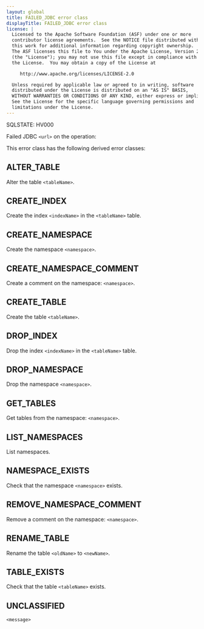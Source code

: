 ```yaml
---
layout: global
title: FAILED_JDBC error class
displayTitle: FAILED_JDBC error class
license: |
  Licensed to the Apache Software Foundation (ASF) under one or more
  contributor license agreements.  See the NOTICE file distributed with
  this work for additional information regarding copyright ownership.
  The ASF licenses this file to You under the Apache License, Version 2.0
  (the "License"); you may not use this file except in compliance with
  the License.  You may obtain a copy of the License at

     http://www.apache.org/licenses/LICENSE-2.0

  Unless required by applicable law or agreed to in writing, software
  distributed under the License is distributed on an "AS IS" BASIS,
  WITHOUT WARRANTIES OR CONDITIONS OF ANY KIND, either express or implied.
  See the License for the specific language governing permissions and
  limitations under the License.
---
```


<!--
  DO NOT EDIT THIS FILE.
  It was generated automatically by `org.apache.spark.SparkThrowableSuite`.
-->

SQLSTATE: HV000

Failed JDBC `<url>` on the operation:

This error class has the following derived error classes:

## ALTER_TABLE

Alter the table `<tableName>`.

## CREATE_INDEX

Create the index `<indexName>` in the `<tableName>` table.

## CREATE_NAMESPACE

Create the namespace `<namespace>`.

## CREATE_NAMESPACE_COMMENT

Create a comment on the namespace: `<namespace>`.

## CREATE_TABLE

Create the table `<tableName>`.

## DROP_INDEX

Drop the index `<indexName>` in the `<tableName>` table.

## DROP_NAMESPACE

Drop the namespace `<namespace>`.

## GET_TABLES

Get tables from the namespace: `<namespace>`.

## LIST_NAMESPACES

List namespaces.

## NAMESPACE_EXISTS

Check that the namespace `<namespace>` exists.

## REMOVE_NAMESPACE_COMMENT

Remove a comment on the namespace: `<namespace>`.

## RENAME_TABLE

Rename the table `<oldName>` to `<newName>`.

## TABLE_EXISTS

Check that the table `<tableName>` exists.

## UNCLASSIFIED

`<message>`



